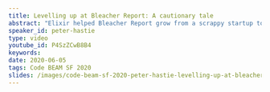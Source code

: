 ```yaml
---
title: Levelling up at Bleacher Report: A cautionary tale
abstract: "Elixir helped Bleacher Report grow from a scrappy startup to a household name. We saw gains just by introducing this new tool but to go further we need to learn how to master it. For self-taught programmers like myself that has meant learning some basic computer science. I will show how I applied data structures to get more out of Elixir. I'll also talk about some of the traps we left for ourselves as we were learning - and the horror of my experience breaking an app used by 3.7 million people."
speaker_id: peter-hastie
type: video
youtube_id: P4SzZCwB8B4
keywords: 
date: 2020-06-05
tags: Code BEAM SF 2020
slides: /images/code-beam-sf-2020-peter-hastie-levelling-up-at-bleacher-report-a-cautionary-tale.pdf
---
```


